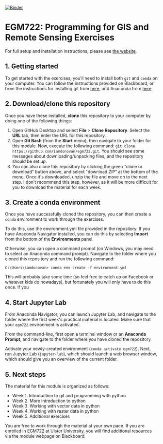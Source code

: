 [![Binder](https://mybinder.org/badge_logo.svg)](https://mybinder.org/v2/gh/iamdonovan/egm722.binder/main)

# EGM722: Programming for GIS and Remote Sensing Exercises

For full setup and installation instructions, please see [the website](https://iamdonovan.github.io/teaching/egm722/setup/index.html).

## 1. Getting started

To get started with the exercises, you'll need to install both `git` and `conda` on your computer. You can follow the
instructions provided on Blackboard, or from the instructions for installing git from [here](https://git-scm.com/downloads), 
and Anaconda from [here](https://docs.anaconda.com/anaconda/install/). 

## 2. Download/clone this repository

Once you have these installed, __clone__ this repository to your computer by doing one of the following things:

1. Open GitHub Desktop and select __File__ > __Clone Repository__. Select the __URL__ tab, then enter the URL for this 
   repository.
2. Open __Git Bash__ (from the __Start__ menu), then navigate to your folder for this module.
   Now, execute the following command: `git clone https://github.com/iamdonovan/egm722.git`. You should see some messages
   about downloading/unpacking files, and the repository should be set up.
3. You can also clone this repository by clicking the green "clone or download" button above, and select "download ZIP"
   at the bottom of the menu. Once it's downloaded, unzip the file and move on to the next step. I don't recommend this
   step, however, as it will be more difficult for you to download the material for each week. 

## 3. Create a conda environment

Once you have successfully cloned the repository, you can then create a `conda` environment to work through the exercises.

To do this, use the environment.yml file provided in the repository. If you have Anaconda Navigator installed,
you can do this by selecting __Import__ from the bottom of the __Environments__ panel. 

Otherwise, you can open a command prompt (on Windows, you may need to select an Anaconda command prompt). Navigate
to the folder where you cloned this repository and run the following command:

```
C:\Users\iamdonovan> conda env create -f environment.yml
```

This will probably take some time (so feel free to catch up on Facebook or whatever kids do nowadays), but fortunately 
you will only have to do this once. If you

## 4. Start Jupyter Lab

From Anaconda Navigator, you can launch Jupyter Lab, and navigate to the folder where the first week's
practical material is located. Make sure that your `egm722` environment is activated.

From the command-line, first open a terminal window or an __Anaconda Prompt__, and navigate to the folder where you have
cloned the repository.

Activate your newly-created environment (`conda activate egm722`). Next, run Jupyter Lab (`jupyter-lab`),
which should launch a web browser window, which should give you an overview of the current folder. 

## 5. Next steps
The material for this module is organized as follows:

- Week 1. Introduction to git and programming with python
- Week 2. More introduction to python
- Week 3. Working with vector data in python
- Week 4. Working with raster data in python
- Week 5. Additional exercises

You are free to work through the material at your own pace. If you are enrolled in EGM722 at Ulster University, you
will find additional resources via the module webpage on Blackboard.
